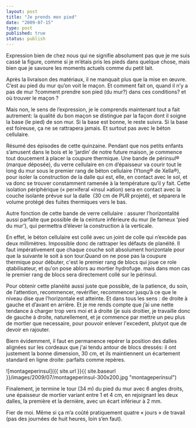 ```yaml
---
layout: post
title: "Je prends mon pied"
date: "2009-07-15"
type: post
published: true
status: publish
---
```


Expression bien de chez nous qui ne signifie absolument pas que je me suis cassé la figure, comme si je m’étais pris les pieds dans quelque chose, mais bien que je savoure les moments actuels comme du petit lait.

Après la livraison des matériaux, il ne manquait plus que la mise en œuvre. C’est au pied du mur qu’on voit le maçon. Et comment fait on, quand il n’y a pas de mur ?comment prendre son pied (du mur?) dans ces conditions? et où trouver le maçon ?

Mais non, le sens de l’expression, je le comprends maintenant tout a fait autrement: la qualité du bon maçon se distingue par la façon dont il soigne la base (le pied) de son mur. Si la base est bonne, le reste suivra. Si la base est foireuse, ça ne se rattrapera jamais. Et surtout pas avec le béton cellulaire.

Résumé des épisodes de cette quinzaine. Pendant que nos petits enfants s’amusent dans le bois et le ‘jardin’ de notre future maison, je commence tout doucement à placer la coupure thermique. Une bande de périnsul® (marque déposée), du verre cellulaire en cm d’épaisseur va courir tout le long du mur sous le premier rang de béton cellulaire (Ytong® de Xella®), pour isoler la construction de la dalle qui est, elle, en contact avec le sol, et va donc se trouver constamment ramenée à la température qu’il y fait. Cette isolation périphérique (« per»iferal «insul »ation) sera en contact avec la couche isolante prévue sur la dalle  (30 cm de PUR projeté), et séparera le volume protégé des fuites thermiques vers le bas.

Autre fonction de cette bande de verre cellulaire : assurer l’horizontalité aussi parfaite que possible de la ceinture inférieure du mur (le fameux ‘pied du mur’), qui permettra d’élever la construction à la verticale.

En effet, le béton cellulaire est collé avec un joint de colle qui n’excède pas deux millimètres. Impossible donc de rattraper les défauts de planéité. Il faut impérativement que chaque couche soit absolument horizontale pour que la suivante le soit à son tour.Quand on ne pose pas la coupure thermique pour débuter, c'est le premier rang de blocs qui joue ce role qtabilisateur, et qu'on pose ablors au mortier hydrofuge. mais dans mon cas le premier rang de blocs sera directement collé sur le périnsul.

Pour obtenir cette planéité aussi juste que possible, de la patience, du soin, de l’attention, recommencer, revérifier, recommencer jusqu’à ce que le niveau dise que l’horizontale est atteinte. Et dans tous les sens : de droite à gauche et d’avant en arrière. Et je me rends compte que j’ai une nette tendance à charger trop vers moi et à droite (je suis droitier, je travaille donc de gauche à droite, naturellement, et je commence par mettre un peu plus de mortier que necessaire, pour pouvoir enlever l'excedent, plutyot que de devoir en rajouter.

 Biern évidemment, il faut en permanence repérer la position des dalles alignées sur les cordeaux que j'ai tendu antour de blocs dressés: il ont justement la bonne dimension, 30 cm, et ils maintiennent un écartement standard en ligne droite: parfaits comme repères.

![montageperinsul]({{ site.url }}{{ site.baseurl }}/images/2009/07/montageperinsul-300x200.jpg "montageperinsul")

Finalement, je termine le tour (34 m) du pied du mur avec 6 angles droits, une épaisseur de mortier variant entre 1 et 4 cm, en rejoignant les deux dalles, la première et la dernière, avec un écart inférieur à 2 mm.

Fier de moi. Même si ça m’a coûté pratiquement quatre « jours » de travail (pas des journées de huit heures, loin s’en faut).

